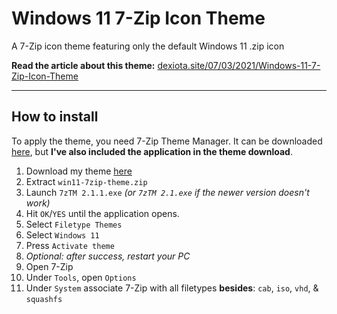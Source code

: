 # Windows 11 7-Zip Icon Theme
A 7-Zip icon theme featuring only the default Windows 11 .zip icon

**Read the article about this theme:** [dexiota.site/07/03/2021/Windows-11-7-Zip-Icon-Theme](https://dexiota.site/07/03/2021/Windows-11-7-Zip-Icon-Theme)

---

## How to install

To apply the theme, you need 7-Zip Theme Manager. It can be downloaded [here](http://www.7ztm.de/index.php?cat=01_English&page=02_Download), but **I've also included the application in the theme download**.

1. Download my theme [here](https://github.com/dexiota/win11-7ziptheme/releases)
2. Extract `win11-7zip-theme.zip`
3. Launch `7zTM 2.1.1.exe` *(or `7zTM 2.1.exe` if the newer version doesn't work)*
4. Hit `OK`/`YES` until the application opens.
5. Select `Filetype Themes`
6. Select `Windows 11`
7. Press `Activate theme`
8. *Optional: after success, restart your PC*
9. Open 7-Zip
10. Under `Tools`, open `Options`
11. Under `System` associate 7-Zip with all filetypes **besides**: `cab`, `iso`, `vhd`, & `squashfs`
